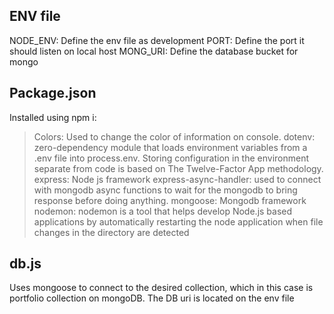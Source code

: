 ## ENV file

NODE_ENV: Define the env file as development
PORT: Define the port it should listen on local host
MONG_URI: Define the database bucket for mongo

## Package.json

Installed using npm i:
> Colors: Used to change the color of information on console.
> dotenv: zero-dependency module that loads environment variables from a .env file into process.env. Storing configuration in the environment separate from code is based on The Twelve-Factor App methodology.
> express: Node js framework
> express-async-handler: used to connect with mongodb async functions to wait for the mongodb to bring response before doing anything.
> mongoose: Mongodb framework
> nodemon: nodemon is a tool that helps develop Node.js based applications by automatically restarting the node application when file changes in the directory are detected

## db.js

Uses mongoose to connect to the desired collection, which in this case is portfolio collection on mongoDB. The DB uri is located on the env file




